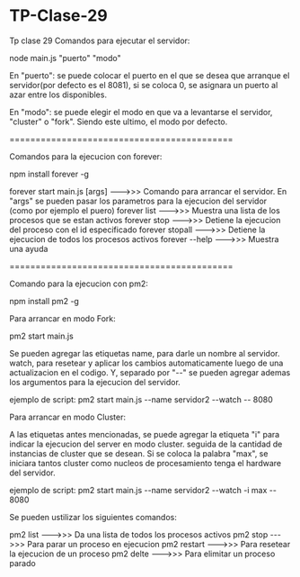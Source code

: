 # TP-Clase-29
Tp clase 29
Comandos para ejecutar el servidor:

node main.js "puerto" "modo"

En "puerto": se puede colocar el puerto en el que se desea que arranque el servidor(por defecto es el 8081), si se coloca 0,
se asignara un puerto al azar entre los disponibles.

En "modo": se puede elegir el modo en que va a levantarse el servidor, "cluster" o "fork". Siendo este ultimo, el modo por defecto.

===========================================

Comandos para la ejecucion con forever:

npm install forever -g

forever start main.js [args]   --->>> Comando para arrancar el servidor. En "args" se pueden pasar los parametros para la ejecucion del servidor
(como por ejemplo el puero)
forever list   --->>> Muestra una lista de los procesos que se estan activos
forever stop <id>   --->>> Detiene la ejecucion del proceso con el id especificado
forever stopall   --->>> Detiene la ejecucion de todos los procesos activos
forever --help  --->>> Muestra una ayuda
  
===========================================
  
Comando para la ejecucion con pm2:
  
npm install pm2 -g
  
Para arrancar en modo Fork:
  
pm2 start main.js 
  
Se pueden agregar las etiquetas name, para darle un nombre al servidor. watch, para resetear y aplicar los cambios automaticamente luego de una actualizacion en el codigo.
Y, separado por "--" se pueden agregar ademas los argumentos para la ejecucion del servidor.

ejemplo de script:
pm2 start main.js --name servidor2 --watch -- 8080

Para arrancar en modo Cluster:

A las etiquetas antes mencionadas, se puede agregar la etiqueta "i" para indicar la ejecucion del server en modo cluster. seguida de la cantidad de
instancias de cluster que se desean. Si se coloca la palabra "max", se iniciara tantos cluster como nucleos de procesamiento tenga el hardware del servidor.
  
ejemplo de script:
pm2 start main.js --name servidor2 --watch -i max -- 8080
  
Se pueden ustilizar los siguientes comandos:
  
pm2 list  --->>> Da una lista de todos los procesos activos
pm2 stop   --->>> Para parar un proceso en ejecucion
pm2 restart   --->>> Para resetear la ejecucion de un proceso
pm2 delte --->>> Para elimitar un proceso parado
